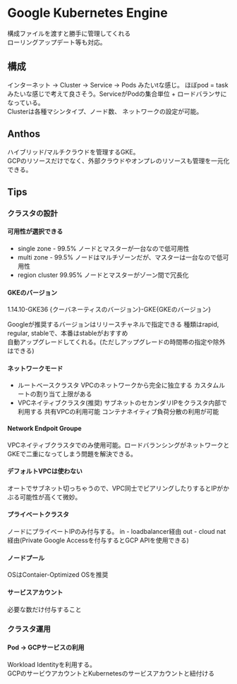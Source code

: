 # Google Kubernetes Engine
構成ファイルを渡すと勝手に管理してくれる  
ローリングアップデート等も対応。

## 構成
インターネット -> Cluster -> Service -> Pods みたいtな感じ。
ほぼpod = taskみたいな感じで考えて良さそう。ServiceがPodの集合単位 + ロードバランサになっている。  
Clusterは各種マシンタイプ、ノード数、 ネットワークの設定が可能。

## Anthos
ハイブリッド/マルチクラウドを管理するGKE。  
GCPのリソースだけでなく、外部クラウドやオンプレのリソースも管理を一元化できる。

## Tips

### クラスタの設計
#### 可用性が選択できる
 * single zone - 99.5%
   ノードとマスターが一台なので低可用性
 * multi zone - 99.5%
   ノードはマルチゾーンだが、マスターは一台なので低可用性
 * region cluster 99.95%
   ノードとマスターがゾーン間で冗長化

#### GKEのバージョン
1.14.10-GKE36
{クーバネーティスのバージョン}-GKE{GKEのバージョン}

Googleが推奨するバージョンはリリースチャネルで指定できる
種類はrapid, regular, stableで、本番はstableがおすすめ  
自動アップグレードしてくれる。(ただしアップグレードの時間帯の指定や除外はできる)

#### ネットワークモード
* ルートベースクラスタ
  VPCのネットワークから完全に独立する
  カスタムルートの割り当て上限がある
* VPCネイティブクラスタ(推奨)
  サブネットのセカンダリIPをクラスタ内部で利用する
  共有VPCの利用可能
  コンテナネイティブ負荷分散の利用が可能

#### Network Endpoit Groupe
VPCネイティブクラスタでのみ使用可能。ロードバランシングがネットワークとGKEで二重になってしまう問題を解決できる。  

#### デフォルトVPCは使わない
オートでサブネット切っちゃうので、VPC同士でピアリングしたりするとIPがかぶる可能性が高くて微妙。

#### プライベートクラスタ
ノードにプライベートIPのみ付与する。
in - loadbalancer経由
out - cloud nat経由(Private Google Accessを付与するとGCP APIを使用できる)

#### ノードプール
OSはContaier-Optimized OSを推奨

#### サービスアカウント
必要な数だけ付与すること

### クラスタ運用

#### Pod -> GCPサービスの利用
Workload Identityを利用する。  
GCPのサービウアカウントとKubernetesのサービスアカウントと紐付ける

